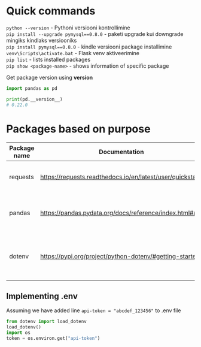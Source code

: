 # Quick commands
```python --version``` - Pythoni versiooni kontrollimine  
```pip install --upgrade pymysql==0.8.0``` - paketi upgrade kui downgrade mingiks kindlaks versiooniks  
```pip install pymysql==0.8.0``` - kindle versiooni package installimine  
```venv\Scripts\activate.bat``` - Flask venv aktiveerimine  
```pip list``` - lists installed packages  
```pip show <package-name>``` - shows information of specific package

Get package version using __version__
```python
import pandas as pd

print(pd.__version__)
# 0.22.0
```

# Packages based on purpose
|Package name| Documentation  | Purpose  |  
|---|---|---|
| requests  | https://requests.readthedocs.io/en/latest/user/quickstart/  | API calls and processin libary  |  
| pandas    | https://pandas.pydata.org/docs/reference/index.html#api     | Pandas data frames and data manipulation package  | 
| dotenv    | https://pypi.org/project/python-dotenv/#getting-started     | Package to retrieve environment variables from .env file  | 

## Implementing .env
Assuming we have added line `api-token = "abcdef_123456"` to .env file  

```python
from dotenv import load_dotenv
load_dotenv()
import os
token = os.environ.get("api-token")
```
